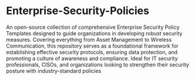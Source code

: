 # Enterprise-Security-Policies

An open-source collection of comprehensive Enterprise Security Policy Templates designed to guide organizations in developing robust security measures. Covering everything from Asset Management to Wireless Communication, this repository serves as a foundational framework for establishing effective security protocols, ensuring data protection, and promoting a culture of awareness and compliance. Ideal for IT security professionals, CISOs, and organizations looking to strengthen their security posture with industry-standard policies
